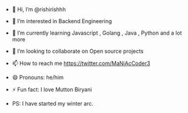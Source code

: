 - 👋 Hi, I’m @rishirishhh
- 👀 I’m interested in Backend Engineering
- 🌱 I’m currently learning Javascript , Golang , Java , Python and a lot more
- 💞️ I’m looking to collaborate on Open source projects
- 📫 How to reach me https://twitter.com/MaNiAcCoder3
- 😄 Pronouns: he/him
- ⚡ Fun fact: I love Mutton Biryani

- PS: I have started my winter arc.
<!---
rishirishhh/rishirishhh is a ✨ special ✨ repository because its `README.md` (this file) appears on your GitHub profile.
You can click the Preview link to take a look at your changes.
--->
